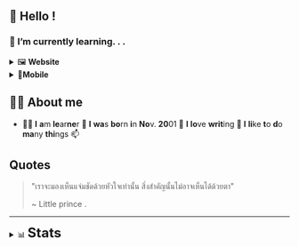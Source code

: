
  

## 👋 Hello !

### 🌱 I’m currently learning. . .
<details>
<summary>🖼️ <strong>Website</strong></summary>

##  🖼️  **We**b**si**te
- ❤️ **Ja**va**Scr**ipt 
  - [ ]  **Fro**nt-**en**d  | ⚛️**Rea**ct - ❤️**sve**lte - ⏭️**Ne**xt**js** 
  - [ ]  **Ba**ck-**en**d | 🟢**No**de**js** 🛂 **e**x**pr**ess

- 😫 **PH**P
  - [ ]  **F**&**B**-**en**d | ⚫[**Pre**act](https://github.com/Arikato111/preact)
  - [ ]   **Ba**ck-**en**d | 🐡**PH**P **wi**th **M**y**SQ**L
- 🗂️ **Da**ta**ba**se 
  - [ ]  🍏 **Mo**n**g**o**DB** - 🧯**Fi**re**ba**se - 🐡**M**y**SQ**L

</details>
 
<details>
<summary>📱<strong>Mobile</strong></summary>

## 📱Mobile
- [ ] **And**roid 🤖 
  - [ ] **Flu**tter 

</details>

## 🧑‍💻 About me

  

- 🧑‍🎓 **I**  **a**m **le**ar**ne**r 🎂 **I**  **wa**s **bo**rn **i**n **No**v. **20**01 📖 **I**  **lo**ve **writ**ing 📝 **I** **li**ke **t**o **d**o **ma**ny **thi**ngs 📫

## Quotes
>"เราจะมองเห็นแจ่มชัดด้วยหัวใจเท่านั้น สิ่งสำคัญนั้นไม่อาจเห็นได้ด้วยตา"
>
> ~ Little prince .
 
---
<details>
<summary> 📊 <b style="font-size:24px">Stats</b></summary>

[![Github state](https://github-readme-stats.vercel.app/api/top-langs/?username=Arikato111&layout=compact&hide_border=true)](https://github.com/Arikato111)

</details>

<!--

**Arikato111/Arikato111** is a ✨ _special_ ✨ repository because its `README.md` (this file) appears on your GitHub profile.

  

Here are some ideas to get you started:

  

- 🔭 I’m currently working on ...

- 🌱 I’m currently learning ...

- 👯 I’m looking to collaborate on ...

- 🤔 I’m looking for help with ...

- 💬 Ask me about ...

- 📫 How to reach me: ...

- 😄 Pronouns: ...

- ⚡ Fun fact: ...

-->
